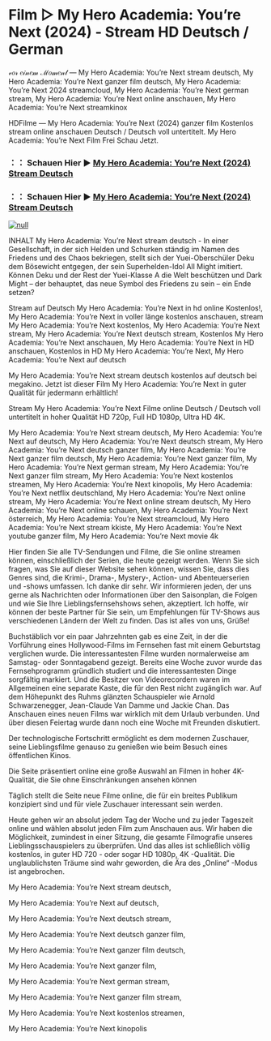 # Film ▷ My Hero Academia: You’re Next (2024) - Stream HD Deutsch / German
𝓋𝑜𝓇 𝑒𝒾𝓃𝑒𝓂 ℳ𝑜𝓂𝑒𝓃𝓉 — My Hero Academia: You’re Next stream deutsch, My Hero Academia: You’re Next ganzer film deutsch, My Hero Academia: You’re Next 2024 streamcloud, My Hero Academia: You’re Next german stream, My Hero Academia: You’re Next online anschauen, My Hero Academia: You’re Next streamkinox

HDFilme — My Hero Academia: You’re Next (2024) ganzer film Kostenlos stream online anschauen Deutsch / Deutsch voll untertitelt. My Hero Academia: You’re Next Film Frei Schau Jetzt.

### ：： Schauen Hier ▶ [My Hero Academia: You’re Next (2024) Stream Deutsch](https://t.co/RuyWhClVjP)

### ：： Schauen Hier ▶ [My Hero Academia: You’re Next (2024) Stream Deutsch](https://t.co/RuyWhClVjP)

[![null](https://static.wixstatic.com/media/855a25_043b5abeb4ae4d35ac003198e7fe56ed~mv2.gif)](https://t.co/RuyWhClVjP)

INHALT My Hero Academia: You’re Next stream deutsch - In einer Gesellschaft, in der sich Helden und Schurken ständig im Namen des Friedens und des Chaos bekriegen, stellt sich der Yuei-Oberschüler Deku dem Bösewicht entgegen, der sein Superhelden-Idol All Might imitiert. Können Deku und der Rest der Yuei-Klasse A die Welt beschützen und Dark Might – der behauptet, das neue Symbol des Friedens zu sein – ein Ende setzen?

Stream auf Deutsch My Hero Academia: You’re Next in hd online Kostenlos!, My Hero Academia: You’re Next in voller länge kostenlos anschauen, stream My Hero Academia: You’re Next kostenlos, My Hero Academia: You’re Next stream, My Hero Academia: You’re Next deutsch stream, Kostenlos My Hero Academia: You’re Next anschauen, My Hero Academia: You’re Next in HD anschauen, Kostenlos in HD My Hero Academia: You’re Next, My Hero Academia: You’re Next auf deutsch

My Hero Academia: You’re Next stream deutsch kostenlos auf deutsch bei megakino. Jetzt ist dieser Film My Hero Academia: You’re Next in guter Qualität für jedermann erhältlich!

Stream My Hero Academia: You’re Next Filme online Deutsch / Deutsch voll untertitelt in hoher Qualität HD 720p, Full HD 1080p, Ultra HD 4K.

My Hero Academia: You’re Next stream deutsch, My Hero Academia: You’re Next auf deutsch, My Hero Academia: You’re Next deutsch stream, My Hero Academia: You’re Next deutsch ganzer film, My Hero Academia: You’re Next ganzer film deutsch, My Hero Academia: You’re Next ganzer film, My Hero Academia: You’re Next german stream, My Hero Academia: You’re Next ganzer film stream, My Hero Academia: You’re Next kostenlos streamen, My Hero Academia: You’re Next kinopolis, My Hero Academia: You’re Next netflix deutschland, My Hero Academia: You’re Next online stream, My Hero Academia: You’re Next online stream deutsch, My Hero Academia: You’re Next online schauen, My Hero Academia: You’re Next österreich, My Hero Academia: You’re Next streamcloud, My Hero Academia: You’re Next stream kkiste, My Hero Academia: You’re Next youtube ganzer film, My Hero Academia: You’re Next movie 4k

Hier finden Sie alle TV-Sendungen und Filme, die Sie online streamen können, einschließlich der Serien, die heute gezeigt werden. Wenn Sie sich fragen, was Sie auf dieser Website sehen können, wissen Sie, dass dies Genres sind, die Krimi-, Drama-, Mystery-, Action- und Abenteuerserien und -shows umfassen. Ich danke dir sehr. Wir informieren jeden, der uns gerne als Nachrichten oder Informationen über den Saisonplan, die Folgen und wie Sie Ihre Lieblingsfernsehshows sehen, akzeptiert. Ich hoffe, wir können der beste Partner für Sie sein, um Empfehlungen für TV-Shows aus verschiedenen Ländern der Welt zu finden. Das ist alles von uns, Grüße!

Buchstäblich vor ein paar Jahrzehnten gab es eine Zeit, in der die Vorführung eines Hollywood-Films im Fernsehen fast mit einem Geburtstag verglichen wurde. Die interessantesten Filme wurden normalerweise am Samstag- oder Sonntagabend gezeigt. Bereits eine Woche zuvor wurde das Fernsehprogramm gründlich studiert und die interessantesten Dinge sorgfältig markiert. Und die Besitzer von Videorecordern waren im Allgemeinen eine separate Kaste, die für den Rest nicht zugänglich war. Auf dem Höhepunkt des Ruhms glänzten Schauspieler wie Arnold Schwarzenegger, Jean-Claude Van Damme und Jackie Chan. Das Anschauen eines neuen Films war wirklich mit dem Urlaub verbunden. Und über diesen Feiertag wurde dann noch eine Woche mit Freunden diskutiert.

Der technologische Fortschritt ermöglicht es dem modernen Zuschauer, seine Lieblingsfilme genauso zu genießen wie beim Besuch eines öffentlichen Kinos.

Die Seite präsentiert online eine große Auswahl an Filmen in hoher 4K-Qualität, die Sie ohne Einschränkungen ansehen können

Täglich stellt die Seite neue Filme online, die für ein breites Publikum konzipiert sind und für viele Zuschauer interessant sein werden.

Heute gehen wir an absolut jedem Tag der Woche und zu jeder Tageszeit online und wählen absolut jeden Film zum Anschauen aus. Wir haben die Möglichkeit, zumindest in einer Sitzung, die gesamte Filmografie unseres Lieblingsschauspielers zu überprüfen. Und das alles ist schließlich völlig kostenlos, in guter HD 720 - oder sogar HD 1080p, 4K -Qualität. Die unglaublichsten Träume sind wahr geworden, die Ära des „Online“ -Modus ist angebrochen.

My Hero Academia: You’re Next stream deutsch,

My Hero Academia: You’re Next auf deutsch,

My Hero Academia: You’re Next deutsch stream,

My Hero Academia: You’re Next deutsch ganzer film,

My Hero Academia: You’re Next ganzer film deutsch,

My Hero Academia: You’re Next ganzer film,

My Hero Academia: You’re Next german stream,

My Hero Academia: You’re Next ganzer film stream,

My Hero Academia: You’re Next kostenlos streamen,

My Hero Academia: You’re Next kinopolis
